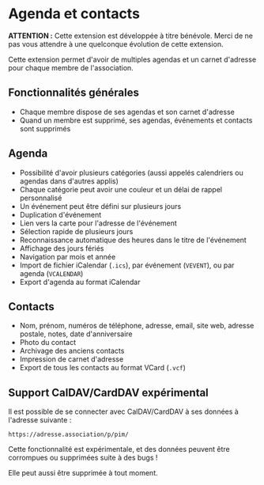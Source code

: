 # Agenda et contacts

**ATTENTION :** Cette extension est développée à titre bénévole.
Merci de ne pas vous attendre à une quelconque évolution de cette extension.

Cette extension permet d'avoir de multiples agendas et un carnet d'adresse pour chaque membre de l'association.

## Fonctionnalités générales

- Chaque membre dispose de ses agendas et son carnet d'adresse
- Quand un membre est supprimé, ses agendas, événements et contacts sont supprimés

## Agenda

- Possibilité d'avoir plusieurs catégories (aussi appelés calendriers ou agendas dans d'autres applis)
- Chaque catégorie peut avoir une couleur et un délai de rappel personnalisé
- Un événement peut être défini sur plusieurs jours
- Duplication d'événement
- Lien vers la carte pour l'adresse de l'événement
- Sélection rapide de plusieurs jours
- Reconnaissance automatique des heures dans le titre de l'événement
- Affichage des jours fériés
- Navigation par mois et année
- Import de fichier iCalendar (`.ics`), par événement (`VEVENT`), ou par agenda (`VCALENDAR`)
- Export d'agenda au format iCalendar

## Contacts

- Nom, prénom, numéros de téléphone, adresse, email, site web, adresse postale, notes, date d'anniversaire
- Photo du contact
- Archivage des anciens contacts
- Impression de carnet d'adresse
- Export de tous les contacts au format VCard (`.vcf`)

## Support CalDAV/CardDAV expérimental

Il est possible de se connecter avec CalDAV/CardDAV à ses données à l'adresse suivante :

```
https://adresse.association/p/pim/
```

Cette fonctionnalité est expérimentale, et des données peuvent être corrompues ou supprimées suite à des bugs !

Elle peut aussi être supprimée à tout moment.